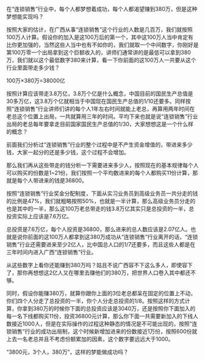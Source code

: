 在“连锁销售”行业中，每个人都梦想着成功，每个人都渴望赚到380万，但是这种梦想能实现吗？

按照大家的估计，在广西从事“连锁销售”这个行业的人数是几百万，我们就按照100万人计算。假设你的加入是这100万后的第一个，其中这100万人当中肯定有比你更加强的，当然这些人当中也有不如你的，我们就取一个中间数字，你刚好是第100万零一个出局拿到这个巨额收入的，讲师们通常讲的是最低可以拿到380万，我们就以这个最低数字380来计算，看一下你前面的这100万人一共要从这个行业里面带走多少钱？

100万×380万=38000亿

按照计算应该带走3.8万亿，3.8万个亿是什么概念，中国目前的国民生产总值是30多万亿，这3.8万个亿就相当于中国现在国民生产总值的1/10还要多。同样按照“连锁销售”行业讲师们讲的每个人1年左右时间就能上老总，再算用两年时间在老总这个位置上出局，一共就算用三年的时间。平均下来也就是说“连锁销售”行业出局的老总每年要拿走目前国家国民生产总值的1/30，大家想想这是一个什么样的概念？

前面我们分析过“连锁销售”行业的整个过程中是不产生资金增值的，带进来多少钱，大家一起分的还是多少钱，这个过程不会增加。

那么我们再从这些带走的钱分析一下需要进来多少人，按照现在的基本规律每个人可以购买的份数是1~21份，我们按照一个平均数进来的每个人都购买11份计算，那就是每个人带进来的钱是36800。

按照“连锁销售”行业奖金分配制度，下面从实习业务员到高级业务员一共分走的钱的比例是47%，我们就粗略按照50%，也就是一半计算，那么高级业务员分走的也是其中的一半，那么这100万老总带走的钱3.8万亿其实只是总投资的一半，总投资实际上应该是7.6万亿。

总投资是7.6万亿，每个人投资是36800，那么进来的总人数应该是2.07亿人。也就是说你前面的这100万人都拿到这380万成功从“连锁销售”行业离开的话，“连锁销售”行业还需要进来至少2亿人，比中国总人口的1/7还要多，而且这些人都是在三年时间内进入广西“连锁销售”行业。

从这些数字上看你还能赚到380万吗？姑且不说广西容不下这么多人，即使容下了，那你再想想这2亿人又在哪里去赚他们的380万，把世界人口卷入其中都还不够。

同时，假设你能赚380万，就算你跟你上面的3位老总都呆在固定的位置上不动，你们四个人分走了总投资的一半，你个人分走总投资的1/8。按照这样的方式计算，你拿到380万的时候你下面的总投资应该是3040万，还是按照你下面加入的每一名下线都购买11份，投资36800元计算，那么你下面一共需要新加入的下线人数接近1000人，但是在实际操作的过程这种静态的情况是不可能出现的，按照“连锁销售”行业的成功出局制，这个时候新增加进来的份数接近1万份，按照600份就上去一名老总并且不考虑份额累加的因素，这个数字要远远大于1000。

“3800元，3个人，380万”，这样的梦能做成功吗？
